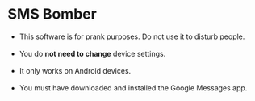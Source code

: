 # SMS Bomber
<ul>
  <li>This software is for prank purposes. Do not use it to disturb people.</li>
<br>
  <li>You do <b>not need to change</b> device settings.</li>
<br>
  <li>It only works on Android devices.</li>
<br>
<li>You must have downloaded and installed the Google Messages app.</li>
</ul>
